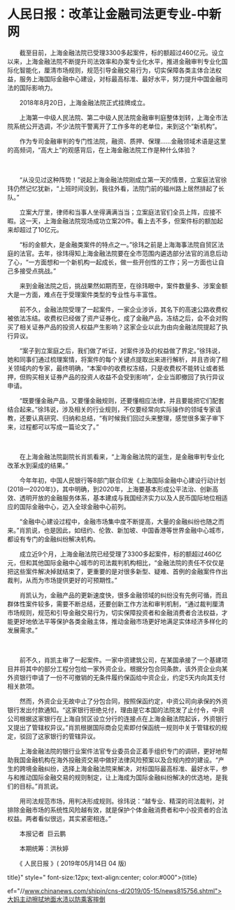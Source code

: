 # 人民日报：改革让金融司法更专业-中新网

　　截至目前，上海金融法院已受理3300多起案件，标的额超过460亿元。设立以来，上海金融法院不断提升司法效率和办案专业化水平，推进金融审判专业化国际化智能化，厘清市场规则，规范引导金融交易行为，切实保障各类主体合法权益，服务上海国际金融中心建设，对标最高标准、最好水平，努力提升中国金融司法的国际影响力。

　　2018年8月20日，上海金融法院正式挂牌成立。

　　上海第一中级人民法院、第二中级人民法院金融审判庭整体划转，上海全市法院系统公开选调，不少法院干警离开了工作多年的老单位，来到这个“新机构”。

　　作为专司金融审判的专门性法院，融资、质押、保理……金融领域术语是这里的高频词，“高大上”的观感背后，在上海金融法院工作是种什么体验？

　　

　　“从没见过这种阵势！”说起上海金融法院刚成立第一天的情景，立案庭法官徐玮仍然记忆犹新，“上班时间没到，我往外看，法院门前的福州路上居然排起了长队。”

　　立案大厅里，律师和当事人坐得满满当当；立案庭法官们全员上阵，应接不暇。这一天，上海金融法院现场成功立案20件。看上去不多，但案件标的额加起来却超过了10亿元。

　　“标的金额大，是金融类案件的特点之一。”徐玮之前是上海海事法院自贸区法庭的法官。去年，徐玮得知上海金融法院要在全市范围内遴选部分法官的消息后动了心，“一方面想和一个新机构一起成长，做一些开创性的工作；另一方面也让自己多接受点挑战。”

　　来到金融法院之后，挑战果然如期而至，在徐玮眼中，案件数量多、涉案金额大是一方面，难点在于受理案件类型的专业性与丰富性。

　　前不久，金融法院受理了一起案件，一家企业涉诉，其名下的高速公路收费权被依法冻结。收费权已经做了资产证券化，成了金融产品，冻结之后，会不会对购买了相关证券产品的投资人权益产生影响？这家企业以此为由向金融法院提起了执行异议。

　　“案子到立案庭之后，我们做了听证，对案件涉及的权益做了界定。”徐玮说，她和同事们通过梳理案情，将案件的每个关键点提取出来进行解析，并且咨询了相关领域内的专家，最终明确，“本案中的收费权冻结，只是收费权不能转让或者抵押，但购买相关证券产品的投资人收益不会受到影响”，企业当即撤回了执行异议申请。

　　“既要懂金融产品，又要懂金融规则，还要懂相应法律，并且要能把它们配套结合起来。”徐玮说，涉及相关的行业规则，不仅要经常向实际操作的领域专家请教，还要认真研究、归纳和总结，“有时候我们回过头来整理，感觉很多案子审下来，过程都可以写成一篇论文了。”

　　

　　在上海金融法院副院长肖凯看来，“上海金融法院的诞生，是金融审判专业化改革水到渠成的结果。”

　　今年年初，中国人民银行等8部门联合印发《上海国际金融中心建设行动计划(2018—2020年)》，其中明确，到2020年，上海要基本形成公平法治、创新高效、透明开放的金融服务体系，基本建成与我国经济实力以及人民币国际地位相适应的国际金融中心，迈入全球金融中心前列。

　　“金融中心建设过程中，金融市场集中度不断提高，大量的金融纠纷也随之而来。”肖凯说，也是因此，如纽约、伦敦、新加坡、中国香港等世界金融中心城市，都设有专门的金融纠纷解决机构。

　　成立近9个月，上海金融法院已经受理了3300多起案件，标的额超过460亿元，但和其他国际金融中心城市的司法裁判机构相比，“金融法院的责任不仅仅是把这些案件解决掉就结束了，更重要的是对很多新型、疑难、首例的金融案件作出裁判，从而为市场提供更好的可预期性。”

　　肖凯认为，金融产品的更新速度快，很多金融领域的纠纷没有先例可循，而且群体性案件较多，需要不断总结，还要创新工作方法和审判机制，“通过裁判厘清市场规则，规范和引导金融交易行为，切实保障投资者和金融消费者合法权益，才能更好地依法平等保护各类金融主体，推动金融市场更好地满足实体经济多样化的发展需求。”

　　

　　前不久，肖凯主审了一起案件。一家中资建筑公司，在某国承接了一个基建项目并将其中的部分工程分包给一家外资企业。根据分包合同条款，该外资企业向某外资银行申请了一份不可撤销的无条件履约保函给中资企业，约定5天内向其支付相关款项。

　　然而，外资企业无故中止了分包合同，按照保函约定，中资公司向承保的外资银行发出付款通知。“这家银行拒绝兑付，理由是它本国的法院发了止付令，中资公司根据这家银行在上海自贸区设立分行的连接点在上海金融法院起诉，外资银行又提出了管辖权异议。”肖凯根据国际商会见索即付保函统一规则中关于管辖权的规定，驳回了这家银行的管辖异议。

　　上海金融法院的银行业案件法官专业委员会正着手组织专门的调研，更好地帮助我国金融机构在海外投融资交易中做好法律风险预案以及合规内控的建设。“产生的跨境金融纠纷，选择上海金融法院来解决，对标国际最高标准、最好水平，参与和推动国际金融交易的规则制定，让上海成为国际金融纠纷解决的优选地，是我们的目标。”肖凯说。

　　用司法规范市场，用判决形成规则。徐玮说：“越专业、精深的司法裁判，对排除金融市场的系统性风险越有效，就是保护个体金融消费者和中小投资者的合法权益。两者看似很远，其实紧密相连。”

　　本报记者&nbsp;&nbsp;巨云鹏

　　本期统筹：洪秋婷

　　《 人民日报 》( 2019年05月14日 04 版)

title}" style=" font-size:12px; text-align:center; color:#000">{title}

ef="//www.chinanews.com/shipin/cns-d/2019/05-15/news815756.shtml">大妈主动擦拭地面水渍以防乘客摔倒
